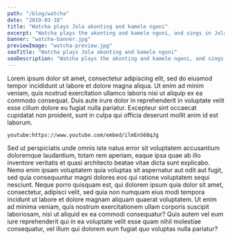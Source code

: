 ```yaml
---
path: "/blog/watcha"
date: "2019-03-18"
title: "Watcha plays Jola akonting and kamele ngoni"
excerpt: "Watcha plays the akonting and kamele ngoni, and sings in Jola and French. I filmed an intimate concert outside his home in Kafountine, Senegal."
banner: "watcha-banner.jpg"
previewImage: "watcha-preview.jpg"
seoTitle: "Watcha plays Jola akonting and kamele ngoni"
seoDescription: "Watcha plays the akonting and kamele ngoni, and sings in Jola and French. I filmed an intimate concert outside his home in Kafountine, Senegal."
---
```


Lorem ipsum dolor sit amet, consectetur adipiscing elit, sed do eiusmod tempor incididunt ut labore et dolore magna aliqua. Ut enim ad minim veniam, quis nostrud exercitation ullamco laboris nisi ut aliquip ex ea commodo consequat. Duis aute irure dolor in reprehenderit in voluptate velit esse cillum dolore eu fugiat nulla pariatur. Excepteur sint occaecat cupidatat non proident, sunt in culpa qui officia deserunt mollit anim id est laborum.

`youtube:https://www.youtube.com/embed/ilmEnS68qJg`

Sed ut perspiciatis unde omnis iste natus error sit voluptatem accusantium doloremque laudantium, totam rem aperiam, eaque ipsa quae ab illo inventore veritatis et quasi architecto beatae vitae dicta sunt explicabo. Nemo enim ipsam voluptatem quia voluptas sit aspernatur aut odit aut fugit, sed quia consequuntur magni dolores eos qui ratione voluptatem sequi nesciunt. Neque porro quisquam est, qui dolorem ipsum quia dolor sit amet, consectetur, adipisci velit, sed quia non numquam eius modi tempora incidunt ut labore et dolore magnam aliquam quaerat voluptatem. Ut enim ad minima veniam, quis nostrum exercitationem ullam corporis suscipit laboriosam, nisi ut aliquid ex ea commodi consequatur? Quis autem vel eum iure reprehenderit qui in ea voluptate velit esse quam nihil molestiae consequatur, vel illum qui dolorem eum fugiat quo voluptas nulla pariatur?
